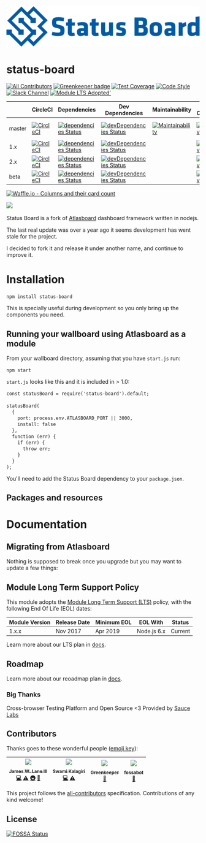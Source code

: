 <div align="center">
  <a href="https://github.com/jameswlane/status-board">
    <img src="https://github.com/jameswlane/status-board-logo/raw/master/status-board-logo.png">
  </a>
</div>

# status-board
[![All Contributors](https://img.shields.io/badge/all_contributors-4-orange.svg?style=flat-square)](#contributors)
[![Greenkeeper badge](https://badges.greenkeeper.io/jameswlane/status-board.svg)](https://greenkeeper.io/)
[![Test Coverage](https://api.codeclimate.com/v1/badges/361a35856d52f3e4bf72/test_coverage)](https://codeclimate.com/github/jameswlane/status-board/test_coverage)
[![Code Style](https://img.shields.io/badge/code%20style-Airbnb-red.svg)](https://github.com/airbnb/javascript)
[![Slack Channel](https://slackin-xmjstmxrio.now.sh/badge.svg)](https://slackin-xmjstmxrio.now.sh/)
[![Module LTS Adopted'](https://img.shields.io/badge/Module%20LTS-Adopted-brightgreen.svg?style=flat)](http://github.com/CloudNativeJS/ModuleLTS)

|        | CircleCI                                                                                                                                              | Dependencies                                                                                                                           | Dev Dependencies                                                                                                                                       | Maintainability                                                                                                                                                          | Test Coverage                                                                                                                            | License                                                                                                                                                                                                        |
|--------|-------------------------------------------------------------------------------------------------------------------------------------------------------|----------------------------------------------------------------------------------------------------------------------------------------|--------------------------------------------------------------------------------------------------------------------------------------------------------|--------------------------------------------------------------------------------------------------------------------------------------------------------------------------|------------------------------------------------------------------------------------------------------------------------------------------|----------------------------------------------------------------------------------------------------------------------------------------------------------------------------------------------------------------|
| master | [![CircleCI](https://circleci.com/gh/jameswlane/status-board/tree/master.svg?style=svg)](https://circleci.com/gh/jameswlane/status-board/tree/master) | [![dependencies Status](https://david-dm.org/jameswlane/status-board/master/status.svg)](https://david-dm.org/jameswlane/status-board) | [![devDependencies Status](https://david-dm.org/jameswlane/status-board/master/dev-status.svg)](https://david-dm.org/jameswlane/status-board?type=dev) | [![Maintainability](https://api.codeclimate.com/v1/badges/361a35856d52f3e4bf72/maintainability)](https://codeclimate.com/github/jameswlane/status-board/maintainability) | [![codecov](https://codecov.io/gh/jameswlane/status-board/branch/master/graph/badge.svg)](https://codecov.io/gh/jameswlane/status-board) | [![FOSSA Status](https://app.fossa.io/api/projects/git%2Bgithub.com%2Fjameswlane%2Fstatus-board.svg?type=shield)](https://app.fossa.io/projects/git%2Bgithub.com%2Fjameswlane%2Fstatus-board?ref=badge_shield) |
| 1.x    | [![CircleCI](https://circleci.com/gh/jameswlane/status-board/tree/1.x.svg?style=svg)](https://circleci.com/gh/jameswlane/status-board/tree/1.x)       | [![dependencies Status](https://david-dm.org/jameswlane/status-board/1.x/status.svg)](https://david-dm.org/jameswlane/status-board)    | [![devDependencies Status](https://david-dm.org/jameswlane/status-board/1.x/dev-status.svg)](https://david-dm.org/jameswlane/status-board?type=dev)    |                                                                                                                                                                          | [![codecov](https://codecov.io/gh/jameswlane/status-board/branch/1.x/graph/badge.svg)](https://codecov.io/gh/jameswlane/status-board)    |                                                                                                                                                                                                                |
| 2.x    | [![CircleCI](https://circleci.com/gh/jameswlane/status-board/tree/2.x.svg?style=svg)](https://circleci.com/gh/jameswlane/status-board/tree/2.x)       | [![dependencies Status](https://david-dm.org/jameswlane/status-board/2.x/status.svg)](https://david-dm.org/jameswlane/status-board)    | [![devDependencies Status](https://david-dm.org/jameswlane/status-board/2.x/dev-status.svg)](https://david-dm.org/jameswlane/status-board?type=dev)    |                                                                                                                                                                          | [![codecov](https://codecov.io/gh/jameswlane/status-board/branch/2.x/graph/badge.svg)](https://codecov.io/gh/jameswlane/status-board)    |                                                                                                                                                                                                                |
| beta   | [![CircleCI](https://circleci.com/gh/jameswlane/status-board/tree/beta.svg?style=svg)](https://circleci.com/gh/jameswlane/status-board/tree/beta)     | [![dependencies Status](https://david-dm.org/jameswlane/status-board/beta/status.svg)](https://david-dm.org/jameswlane/status-board)   | [![devDependencies Status](https://david-dm.org/jameswlane/status-board/beta/dev-status.svg)](https://david-dm.org/jameswlane/status-board?type=dev)   |                                                                                                                                                                          | [![codecov](https://codecov.io/gh/jameswlane/status-board/branch/beta/graph/badge.svg)](https://codecov.io/gh/jameswlane/status-board)   |                                                                                                                                                                                                                |



[![Waffle.io - Columns and their card count](https://badge.waffle.io/jameswlane/status-board.svg?columns=all)](https://waffle.io/jameswlane/status-board)

<a href="https://www.patreon.com/jameswlane">
	<img src="https://c5.patreon.com/external/logo/become_a_patron_button@2x.png" width="160">
</a>

Status Board is a fork of [Atlasboard](https://atlasboard.bitbucket.io) dashboard framework written in nodejs.

The last real update was over a year ago it seems development has went stale for the project.

I decided to fork it and release it under another name, and continue to improve it.

# Installation

```
npm install status-board
```

This is specially useful during development so you only bring up the components you need.

## Running your wallboard using Atlasboard as a module

From your wallboard directory, assuming that you have ``start.js`` run:

```
npm start
```

``start.js`` looks like this and it is included in > 1.0:

```
const statusBoard = require('status-board').default;

statusBoard(
  {
    port: process.env.ATLASBOARD_PORT || 3000,
    install: false
  },
  function (err) {
    if (err) {
      throw err;
    }
  }
);
```

You'll need to add the Status Board dependency to your ``package.json``.

## Packages and resources

# Documentation

## Migrating from Atlasboard

Nothing is supposed to break once you upgrade but you may want to update a few things:

## Module Long Term Support Policy

This module adopts the [Module Long Term Support (LTS)](http://github.com/CloudNativeJS/ModuleLTS) policy, with the following End Of Life (EOL) dates:

| Module Version   | Release Date | Minimum EOL | EOL With     | Status  |
|------------------|--------------|-------------|--------------|---------|
| 1.x.x	           | Nov 2017     | Apr 2019    | Node.js 6.x  | Current |

Learn more about our LTS plan in [docs](https://github.com/jameswlane/status-board/blob/master/docs/LTS.md).

## Roadmap
Learn more about our reoadmap plan in [docs](https://github.com/jameswlane/status-board/blob/master/docs/ROADMAP.md).

### Big Thanks

Cross-browser Testing Platform and Open Source <3 Provided by [Sauce Labs][homepage]

[homepage]: https://saucelabs.com

## Contributors

Thanks goes to these wonderful people ([emoji key](https://github.com/kentcdodds/all-contributors#emoji-key)):

<!-- ALL-CONTRIBUTORS-LIST:START - Do not remove or modify this section -->
<!-- prettier-ignore -->
| [<img src="https://avatars2.githubusercontent.com/u/794161?v=4" width="100px;"/><br /><sub><b>James W. Lane III</b></sub>](http://fueledbydreams.com)<br />[💻](https://github.com/jameswlane/status-board/commits?author=jameswlane "Code") [⚠️](https://github.com/jameswlane/status-board/commits?author=jameswlane "Tests") [🚇](#infra-jameswlane "Infrastructure (Hosting, Build-Tools, etc)") [🔧](#tool-jameswlane "Tools") | [<img src="https://avatars2.githubusercontent.com/u/6710107?v=4" width="100px;"/><br /><sub><b>Swami Kalagiri</b></sub>](https://www.linkedin.com/in/swami-kalagiri)<br />[💻](https://github.com/jameswlane/status-board/commits?author=SwamiKalagiri "Code") [⚠️](https://github.com/jameswlane/status-board/commits?author=SwamiKalagiri "Tests") | [<img src="https://avatars1.githubusercontent.com/u/14790466?v=4" width="100px;"/><br /><sub><b>Greenkeeper</b></sub>](https://greenkeeper.io/)<br />[🔌](#plugin-greenkeeperio-bot "Plugin/utility libraries") | [<img src="https://avatars0.githubusercontent.com/u/29791463?v=4" width="100px;"/><br /><sub><b>fossabot</b></sub>](http://fossa.io)<br />[📖](https://github.com/jameswlane/status-board/commits?author=fossabot "Documentation") |
| :---: | :---: | :---: | :---: |
<!-- ALL-CONTRIBUTORS-LIST:END -->

This project follows the [all-contributors](https://github.com/kentcdodds/all-contributors) specification. Contributions of any kind welcome!

## License
[![FOSSA Status](https://app.fossa.io/api/projects/git%2Bgithub.com%2Fjameswlane%2Fstatus-board.svg?type=large)](https://app.fossa.io/projects/git%2Bgithub.com%2Fjameswlane%2Fstatus-board?ref=badge_large)
